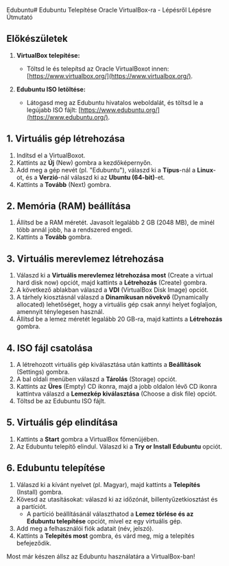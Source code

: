 Edubuntu# Edubuntu Telepítése Oracle VirtualBox-ra - Lépésről Lépésre Útmutató

## Előkészületek

1. **VirtualBox telepítése:**
   - Töltsd le és telepítsd az Oracle VirtualBoxot innen: [https://www.virtualbox.org/](https://www.virtualbox.org/).
   
2. **Edubuntu ISO letöltése:**
   - Látogasd meg az Edubuntu hivatalos weboldalát, és töltsd le a legújabb ISO fájlt: [https://www.edubuntu.org/](https://www.edubuntu.org/).

## 1. Virtuális gép létrehozása

1. Indítsd el a VirtualBoxot.
2. Kattints az **Új** (New) gombra a kezdőképernyőn.
3. Add meg a gép nevét (pl. "Edubuntu"), válaszd ki a **Típus**-nál a **Linux**-ot, és a **Verzió**-nál válaszd ki az **Ubuntu (64-bit)**-et.
4. Kattints a **Tovább** (Next) gombra.

## 2. Memória (RAM) beállítása

1. Állítsd be a RAM méretét. Javasolt legalább 2 GB (2048 MB), de minél több annál jobb, ha a rendszered engedi.
2. Kattints a **Tovább** gombra.

## 3. Virtuális merevlemez létrehozása

1. Válaszd ki a **Virtuális merevlemez létrehozása most** (Create a virtual hard disk now) opciót, majd kattints a **Létrehozás** (Create) gombra.
2. A következő ablakban válaszd a **VDI** (VirtualBox Disk Image) opciót.
3. A tárhely kiosztásnál válaszd a **Dinamikusan növekvő** (Dynamically allocated) lehetőséget, hogy a virtuális gép csak annyi helyet foglaljon, amennyit ténylegesen használ.
4. Állítsd be a lemez méretét legalább 20 GB-ra, majd kattints a **Létrehozás** gombra.

## 4. ISO fájl csatolása

1. A létrehozott virtuális gép kiválasztása után kattints a **Beállítások** (Settings) gombra.
2. A bal oldali menüben válaszd a **Tárolás** (Storage) opciót.
3. Kattints az **Üres** (Empty) CD ikonra, majd a jobb oldalon lévő CD ikonra kattintva válaszd a **Lemezkép kiválasztása** (Choose a disk file) opciót.
4. Töltsd be az Edubuntu ISO fájlt.

## 5. Virtuális gép elindítása

1. Kattints a **Start** gombra a VirtualBox főmenüjében.
2. Az Edubuntu telepítő elindul. Válaszd ki a **Try or Install Edubuntu** opciót.

## 6. Edubuntu telepítése

1. Válaszd ki a kívánt nyelvet (pl. Magyar), majd kattints a **Telepítés** (Install) gombra.
2. Kövesd az utasításokat: válaszd ki az időzónát, billentyűzetkiosztást és a partíciót.
   - A partíció beállításánál választhatod a **Lemez törlése és az Edubuntu telepítése** opciót, mivel ez egy virtuális gép.
3. Add meg a felhasználói fiók adatait (név, jelszó).
4. Kattints a **Telepítés most** gombra, és várd meg, míg a telepítés befejeződik.

Most már készen állsz az Edubuntu használatára a VirtualBox-ban!